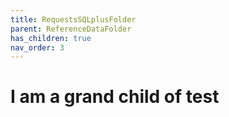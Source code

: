 ```yaml
---
title: RequestsSQLplusFolder
parent: ReferenceDataFolder
has_children: true
nav_order: 3
---
```


# I am a grand child of test
